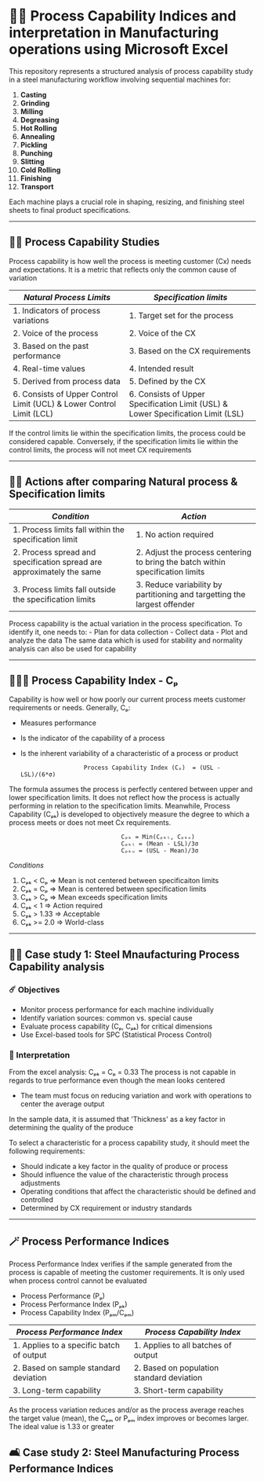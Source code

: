 # 🏊🏻 Process Capability Indices and interpretation in Manufacturing operations using Microsoft Excel
This repository represents a structured analysis of process capability study in a steel manufacturing workflow involving sequential machines for: 

1. **Casting**
2. **Grinding**
3. **Milling**
4. **Degreasing**
5. **Hot Rolling**
6. **Annealing**
7. **Pickling**
8. **Punching**
9. **Slitting**
10. **Cold Rolling**
11. **Finishing**
12. **Transport**

Each machine plays a crucial role in shaping, resizing, and finishing steel sheets to final product specifications. 

---

## 🤹🏻 Process Capability Studies
Process capability is how well the process is meeting customer (Cx) needs and expectations. It is a metric that reflects only the common cause of variation

| *Natural Process Limits* | *Specification limits* |
|--------------------------|------------------------|
|1. Indicators of process variations | 1. Target set for the process |
|2. Voice of the process | 2. Voice of the CX |
|3. Based on the past performance | 3. Based on the CX requirements |
|4. Real-time values | 4. Intended result |
|5. Derived from process data | 5. Defined by the CX |
|6. Consists of Upper Control Limit (UCL) & Lower Control Limit (LCL)| 6. Consists of Upper Specification Limit (USL) & Lower Specification Limit (LSL) |
If the control limits lie within the specification limits, the process could be considered capable. Conversely, if the specification limits lie within the control limits, the process will not meet CX requirements

---

## 💪🏼 Actions after comparing Natural process & Specification limits
| *Condition* | *Action*|
|-------------|---------|
|1. Process limits fall within the specification limit |1. No action required|
|2. Process spread and specification spread are approximately the same | 2. Adjust the process centering to bring the batch within specification limits |
|3. Process limits fall outside the specification limits | 3. Reduce variability by partitioning and targetting the largest offender |
Process capability is the actual variation in the process specification. To identify it, one needs to:
    - Plan for data collection
    - Collect data
    - Plot and analyze the data
The same data which is used for stability and normality analysis can also be used for capability

---

## 🙅🏼‍♂️ Process Capability Index - Cₚ
Capability is how well or how poorly our current process meets customer requirements or needs. Generally, Cₚ:
- Measures performance
- Is the indicator of the capability of a process
- Is the inherent variability of a characteristic of a process or product

                        Process Capability Index (Cₚ)  = (USL - LSL)/(6*σ)
The formula assumes the process is perfectly centered between upper and lower specification limits. It does not reflect how the process is actually performing in relation to the specification limits. 
Meanwhile, Process Capability (Cₚₖ) is developed to objectively measure the degree to which a process meets or does not meet Cx requirements.

                                    Cₚₖ = Min(Cₚₖₗ, Cₚₖᵤ)
                                    Cₚₖₗ = (Mean - LSL)/3σ
                                    Cₚₖᵤ = (USL - Mean)/3σ

*Conditions*
1. Cₚₖ < Cₚ => Mean is not centered between specificaiton limits
2. Cₚₖ = Cₚ => Mean is centered between specification limits
3. Cₚₖ > Cₚ => Mean exceeds specification limits
4. Cₚₖ < 1 => Action required
5. Cₚₖ > 1.33 => Acceptable
6. Cₚₖ >= 2.0 => World-class
---

## 🚵🏽 Case study 1: Steel Mnaufacturing Process Capability analysis
### ☄️ Objectives
- Monitor process performance for each machine individually
- Identify variation sources: common vs. special cause
- Evaluate process capability (Cₚ, Cₚₖ) for critical dimensions
- Use Excel-based tools for SPC (Statistical Process Control)

### 🔬 Interpretation
From the excel analysis: Cₚₖ = Cₚ = 0.33
The process is not capable in regards to true performance even though the mean looks centered
- The team must focus on reducing variation and work with operations to center the average output

In the sample data, it is assumed that 'Thickness' as a key factor in determining the quality of the produce

To select a characteristic for a process capability study, it should meet the following requirements:
- Should indicate a key factor in the quality of produce or process
- Should influence the value of the characteristic through process adjustments
- Operating conditions that affect the characteristic should be defined and controlled
- Determined by CX requirement or industry standards

---

## 🪄 Process Performance Indices
Process Performance Index verifies if the sample generated from the process is capable of meeting the customer requirements. It is only used when process control cannot be evaluated
- Process Performance (Pₚ)
- Process Performance Index (Pₚₖ)
- Process Capability Index (Pₚₘ/Cₚₘ)

|*Process Performance Index*|*Process Capability Index*|
|---------------------------|--------------------------|
| 1. Applies to a specific batch of output | 1. Applies to all batches of output |
| 2. Based on sample standard deviation | 2. Based on population standard deviation |
| 3. Long-term capability | 3. Short-term capability |

As the process variation reduces and/or as the process average reaches the target value (mean), the Cₚₘ or Pₚₘ index improves or becomes larger. The ideal value is 1.33 or greater


## 🛋 Case study 2: Steel Manufacturing Process Performance Indices
###


